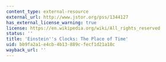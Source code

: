 ```yaml
---
content_type: external-resource
external_url: http://www.jstor.org/pss/1344127
has_external_license_warning: true
license: https://en.wikipedia.org/wiki/All_rights_reserved
status: ''
title: 'Einstein''s Clocks: The Place of Time'
uid: bb9fa2a1-e4cb-4b13-889c-fecf1d21a18c
wayback_url: ''
---
```

